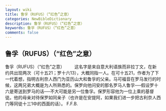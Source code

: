 ```yaml
---
layout: wiki
title: 鲁孚（RUFUS）（“红色”之意）
categories: NewBibleDictionary
description: 鲁孚（RUFUS）（“红色”之意）
keywords: 鲁孚（RUFUS）（“红色”之意）
comments: false
---
```


## 鲁孚（RUFUS）（“红色”之意）



鲁孚（RUFUS）（“红色”之意）
　　这名字是来自意大利语族而非拉丁文，在新约共出现两次（可十五21；罗十六13），大概同指一人。在可十五21，作者为了下一代着想，指明古利奈人西门为亚历山大和鲁孚的父亲。马可福音在罗马发行的时候，这两兄弟大概是为人所熟悉的。保罗向他问安的那名罗马人鲁孚──假设罗十六是寄送到罗马的话──不大可能是另一位鲁孚。保罗形容他为一位上乘的基督徒。他的母亲对待保罗如同亲子（也许是在安提阿，如果我们进一步把古利奈人西门等同徒十三1中的西面的话）。
F.F.B.




